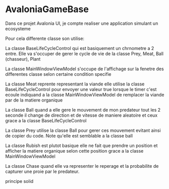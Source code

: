 # AvaloniaGameBase

Dans ce projet Avalonia UI, je compte realiser une application simulant un ecosysteme 

Pour cela differente classe son utilise: 

La classe BaseLifeCycleControl qui est basiquement un chrnometre a 2 entre. Elle va s'occuper de gerer le cycle de vie de la classe Prey, Meat, Ball (chasseur), Plant

La classe MainWindowViewModel s'occupe de l'affichage sur la fenetre des differentes classe selon certaine condition specifie

La classe Meat reprente representant la viande elle utilise la classe BaseLifeCycleControl pour envoyer une valeur true lorsque le timer c'est ecoule indiquand a la classe MainWindowViewModel de remplacer la viande par de la matiere organique

La classe Ball quand a elle gere le mouvement de mon predateur tout les 2 seconde il change de direction et de vitesse de maniere aleatoire et ceux grace a la classe BaseLifeCycleControl

La classe Prey utilise la classe Ball pour gerer ces mouvement evitant ainsi de copier du code. Note qu'elle est semblable a la classe ball 

La classe Rubish est plutot basique elle ne fait que prendre un position et afficher la matiere organique selon cette position grace a la classe MainWindowViewModel

La classe Chase quand elle va representer le reperage et la probabilite de capturer une proie par le predateur. 


principe solid 



